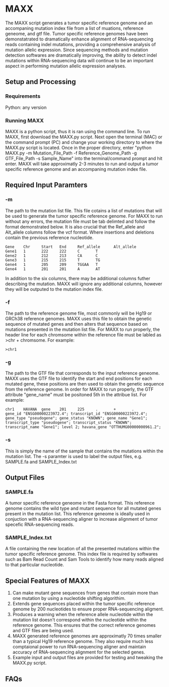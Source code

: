 # MAXX
The MAXX script generates a tumor specific reference genome and an accompaning mutation index file from a list of muations, reference geneome, and gtf file.  Tumor specific reference genomes have been demonstatrated to dramatically enhance alignment of RNA-sequencing reads containing indel mutations, providing a comprehensive analysis of mutation allelic expression.  Since sequencing methods and mutation detection softwares are dramatically improving, the ability to detect indel mutations within RNA-sequencing data will continue to be an important aspect in performing mutation allelic expression analyses.
## Setup and Processing
### Requirements
Python: any version
### Running MAXX
MAXX is a python script, thus it is ran using the command line.  To run MAXX, first download the MAXX.py script.  Next open the terminal (MAC) or the command prompt (PC) and change your working directory to where the MAXX.py script is located. Once in the proper directory, enter "python MAXX.py -m Mutation_File_Path -f Reference_Genome_Path -g GTF_File_Path -s Sample_Name" into the terminal/command prompt and hit enter.  MAXX will take approximatly 2-3 minutes to run and output a tumor specific reference genome and an accompaning mutation index file.
## Required Input Paramters
### -m
The path to the mutation list file. This file cotains a list of mutations that will be used to generate the tumor specific reference genome.  For MAXX to run without any errors, the mutation file must be tab delimted and follow the format demonstrated below.  It is also crucial that the Ref_allele and Alt_allele columns follow the vcf format.  Where insertions and deletions contain the previous reference nucleotide.  
```
Gene    Chr     Start   End     Ref_allele      Alt_allele
Gene1   1       222     222     C       T
Gene2   1       212     213     CA      C
Gene3   1       215     215     T       TG
Gene4   1       205     209     TGGAA   T
Gene4   1       201     201     A       AT
```
In addition to the six columns, there may be additional columns futher describing the mutation.  MAXX will ignore any additional columns, however they will be outputed to the mutation index file. 
### -f 
The path to the reference genome file, most commonly will be Hg19 or GRCh38 reference genomes.  MAXX uses this file to obtain the genetic sequence of mutated genes and then alters that sequence based on mutations presented in the mutation list file. For MAXX to run properly, the header line for each chromsome within the reference file must be labled as >chr + chromsome.  For example:
```
>chr1
```
### -g
The path to the GTF file that corresponds to the input reference geneome. MAXX uses the GTF file to identify the start and end positions for each mutated gene, these positions are then used to obtain the genetic sequence from the reference genome.  In order for MAXX to run properly, the GTF attribute "gene_name" must be positoned 5th in the attribue list. For example:  
```
chr1    HAVANA  gene    201     225     .       +       .       gene_id "ENSG00000223972.4"; transcript_id "ENSG00000223972.4"; gene_type "pseudogene"; gene_status "KNOWN"; gene_name "Gene1"; transcript_type "pseudogene"; transcript_status "KNOWN"; transcript_name "Gene1"; level 2; havana_gene "OTTHUMG00000000961.2";
``` 
### -s
This is simply the name of the sample that contains the mutations within the mutation list.  The -s paramter is used to label the output files, e.g. SAMPLE.fa and SAMPLE_Index.txt

## Output Files
### SAMPLE.fa 
A tumor specific reference geneome in the Fasta format.  This reference genome contains the wild type and mutant sequence for all mutated genes present in the mutation list.  This reference geneome is ideally used in conjuction with a RNA-sequencing aligner to increase alignment of tumor specefic RNA-sequencing reads.  
### SAMPLE_Index.txt 
A file containing the new location of all the presented mutations within the tumor specific reference genome.  This index file is required by softwares such as Bam Read Count and Sam Tools to identify how many reads aligned to that particular nucleotide.

## Special Features of MAXX
1. Can make mutant gene sequences from genes that contain more than one mutation by using a nucleotide shifting algorithim.
2. Extends gene sequences placed within the tumor specific reference genome by 200 nucleotides to ensure proper RNA-sequencing aligment.
3. Produces a warning when the reference allele nucleotide within the mutation list doesn't correspond within the nucleotide within the reference genome. This ensures that the correct reference genomes and GTF files are being used. 
4. MAXX generated reference genomes are approximatly 70 times smaller than a typical Hg19 reference genome.  They also require much less comptaional power to run RNA-sequencing aligner and maintain accuracy of RNA-sequencing alignment for the selected genes. 
5. Example input and output files are provided for testing and tweaking the MAXX.py script.  

## FAQs

